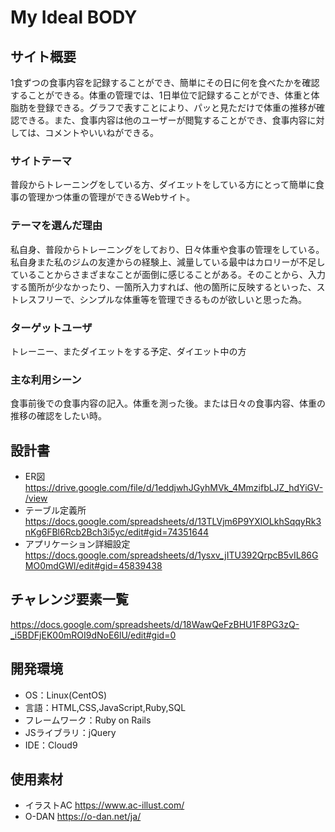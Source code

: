 # My Ideal BODY

## サイト概要
1食ずつの食事内容を記録することができ、簡単にその日に何を食べたかを確認することができる。体重の管理では、1日単位で記録することができ、体重と体脂肪を登録できる。グラフで表すことにより、パッと見ただけで体重の推移が確認できる。また、食事内容は他のユーザーが閲覧することができ、食事内容に対しては、コメントやいいねができる。

### サイトテーマ
普段からトレーニングをしている方、ダイエットをしている方にとって簡単に食事の管理かつ体重の管理ができるWebサイト。

### テーマを選んだ理由
私自身、普段からトレーニングをしており、日々体重や食事の管理をしている。私自身また私のジムの友達からの経験上、減量している最中はカロリーが不足していることからさまざまなことが面倒に感じることがある。そのことから、入力する箇所が少なかったり、一箇所入力すれば、他の箇所に反映するといった、ストレスフリーで、シンプルな体重等を管理できるものが欲しいと思った為。

### ターゲットユーザ
トレーニー、またダイエットをする予定、ダイエット中の方

### 主な利用シーン
食事前後での食事内容の記入。体重を測った後。または日々の食事内容、体重の推移の確認をしたい時。

## 設計書
- ER図  https://drive.google.com/file/d/1eddjwhJGyhMVk_4MmzifbLJZ_hdYiGV-/view
- テーブル定義所  https://docs.google.com/spreadsheets/d/13TLVjm6P9YXlOLkhSqqyRk3nKg6FBl6Rcb2Bch3i5yc/edit#gid=74351644
- アプリケーション詳細設定  https://docs.google.com/spreadsheets/d/1ysxv_jITU392QrpcB5vIL86GMO0mdGWl/edit#gid=45839438

## チャレンジ要素一覧
https://docs.google.com/spreadsheets/d/18WawQeFzBHU1F8PG3zQ-_i5BDFjEK00mROI9dNoE6lU/edit#gid=0

## 開発環境
- OS：Linux(CentOS)
- 言語：HTML,CSS,JavaScript,Ruby,SQL
- フレームワーク：Ruby on Rails
- JSライブラリ：jQuery
- IDE：Cloud9

## 使用素材
- イラストAC  https://www.ac-illust.com/
- O-DAN   https://o-dan.net/ja/
